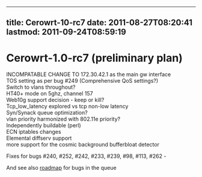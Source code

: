 
---
title: Cerowrt-10-rc7
date: 2011-08-27T08:20:41
lastmod: 2011-09-24T08:59:19
---
Cerowrt-1.0-rc7 (preliminary plan)
==================================

INCOMPATABLE CHANGE TO 172.30.42.1 as the main gw interface\
TOS setting as per bug \#249 (Comprehensive QoS settings?)\
Switch to vlans throughout?\
HT40+ mode on 5ghz, channel 157\
Web10g support decision - keep or kill?\
Tcp\_low\_latency explored vs tcp non-low latency\
Syn/Synack queue optimization?\
vlan priority harmonized with 802.11e priority?\
Independently buildable (perl)\
ECN iptables changes\
Elemental diffserv support\
more support for the <link>cosmic background bufferbloat detector</link>

Fixes for bugs \#240, \#252, \#242, \#233, \#239, \#98, \#113, \#262 -

And see also
[roadmap](http://www.bufferbloat.net/projects/cerowrt/roadmap) for bugs
in the queue
